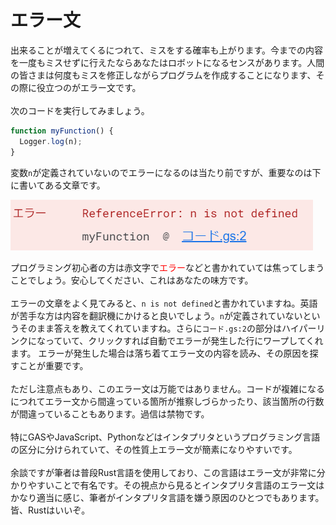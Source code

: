 # エラー文
出来ることが増えてくるにつれて、ミスをする確率も上がります。今までの内容を一度もミスせずに行えたならあなたはロボットになるセンスがあります。人間の皆さまは何度もミスを修正しながらプログラムを作成することになります、その際に役立つのがエラー文です。
<br><br>
次のコードを実行してみましょう。

```Javascript
function myFunction() {
  Logger.log(n);
}
```
変数`n`が定義されていないのでエラーになるのは当たり前ですが、重要なのは下に書いてある文章です。  

![error](images/error.png)

プログラミング初心者の方は赤文字で<span style="color: red;">エラー</span>などと書かれていては焦ってしまうことでしょう。安心してください、これはあなたの味方です。
<br><br>
エラーの文章をよく見てみると、`n is not defined`と書かれていますね。英語が苦手な方は内容を翻訳機にかけると良いでしょう。`n`が定義されていないというそのまま答えを教えてくれていますね。さらに`コード.gs:2`の部分はハイパーリンクになっていて、クリックすれば自動でエラーが発生した行にワープしてくれます。
エラーが発生した場合は落ち着てエラー文の内容を読み、その原因を探すことが重要です。
<br><br>
ただし注意点もあり、このエラー文は万能ではありません。コードが複雑になるにつれてエラー文から間違っている箇所が推察しづらかったり、該当箇所の行数が間違っていることもあります。過信は禁物です。
<br><br>
特にGASやJavaScript、Pythonなどはインタプリタというプログラミング言語の区分に分けられていて、その性質上エラー文が簡素になりやすいです。
<br><br>
余談ですが筆者は普段Rust言語を使用しており、この言語はエラー文が非常に分かりやすいことで有名です。その視点から見るとインタプリタ言語のエラー文はかなり適当に感じ、筆者がインタプリタ言語を嫌う原因のひとつでもあります。皆、Rustはいいぞ。